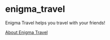 # enigma_travel

Enigma Travel helps you travel with your friends!

[About Enigma Travel](https://docs.google.com/presentation/d/17j-ysATzTyVSGlD3Akh4H3dzQevAR5F3XXFdSLH48-o/edit?usp=sharing)
